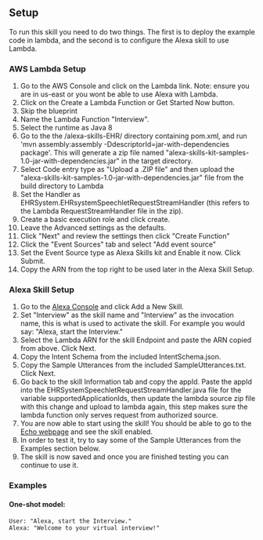 ## Setup
To run this skill you need to do two things. The first is to deploy the example code in lambda, and the second is to configure the Alexa skill to use Lambda.

### AWS Lambda Setup
1. Go to the AWS Console and click on the Lambda link. Note: ensure you are in us-east or you wont be able to use Alexa with Lambda.
2. Click on the Create a Lambda Function or Get Started Now button.
3. Skip the blueprint
4. Name the Lambda Function "Interview".
5. Select the runtime as Java 8
6. Go to the the /alexa-skills-EHR/ directory containing pom.xml, and run 'mvn assembly:assembly -DdescriptorId=jar-with-dependencies package'. This will generate a zip file named "alexa-skills-kit-samples-1.0-jar-with-dependencies.jar" in the target directory.
7. Select Code entry type as "Upload a .ZIP file" and then upload the "alexa-skills-kit-samples-1.0-jar-with-dependencies.jar" file from the build directory to Lambda
8. Set the Handler as EHRSystem.EHRsystemSpeechletRequestStreamHandler (this refers to the Lambda RequestStreamHandler file in the zip).
9. Create a basic execution role and click create.
10. Leave the Advanced settings as the defaults.
11. Click "Next" and review the settings then click "Create Function"
12. Click the "Event Sources" tab and select "Add event source"
13. Set the Event Source type as Alexa Skills kit and Enable it now. Click Submit.
14. Copy the ARN from the top right to be used later in the Alexa Skill Setup.

### Alexa Skill Setup
1. Go to the [Alexa Console](https://developer.amazon.com/edw/home.html) and click Add a New Skill.
2. Set "Interview" as the skill name and "Interview" as the invocation name, this is what is used to activate the skill. For example you would say: "Alexa, start the Interview."
3. Select the Lambda ARN for the skill Endpoint and paste the ARN copied from above. Click Next.
4. Copy the Intent Schema from the included IntentSchema.json.
5. Copy the Sample Utterances from the included SampleUtterances.txt. Click Next.
6. Go back to the skill Information tab and copy the appId. Paste the appId into the EHRSystemSpeechletRequestStreamHandler.java file for the variable supportedApplicationIds,
   then update the lambda source zip file with this change and upload to lambda again, this step makes sure the lambda function only serves request from authorized source.
7. You are now able to start using the skill! You should be able to go to the [Echo webpage](http://echo.amazon.com/#skills) and see the skill enabled.
8. In order to test it, try to say some of the Sample Utterances from the Examples section below.
9. The skill is now saved and once you are finished testing you can continue to use it.

### Examples
#### One-shot model:
    User: "Alexa, start the Interview."
    Alexa: "Welcome to your virtual interview!"

